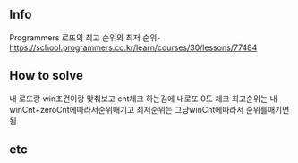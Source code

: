 ## Info

Programmers 로또의 최고 순위와 최저 순위-https://school.programmers.co.kr/learn/courses/30/lessons/77484

## How to solve

내 로또랑 win조건이랑 맞춰보고 cnt체크
하는김에 내로또 0도 체크
최고순위는 내 winCnt+zeroCnt에따라서순위매기고
최저순위는 그냥winCnt에따라서 순위를매기면됨

## etc
